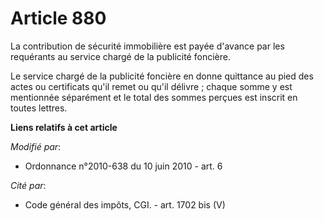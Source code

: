 # Article 880

La contribution de sécurité immobilière est payée d'avance par les requérants au service chargé de la publicité foncière. 

Le service chargé de la publicité foncière en donne quittance au pied des actes ou certificats qu'il remet ou qu'il délivre ;
chaque somme y est mentionnée séparément et le total des sommes perçues est inscrit en toutes lettres.

**Liens relatifs à cet article**

_Modifié par_:

  - Ordonnance n°2010-638 du 10 juin 2010 - art. 6

_Cité par_:

  - Code général des impôts, CGI. - art. 1702 bis (V)
